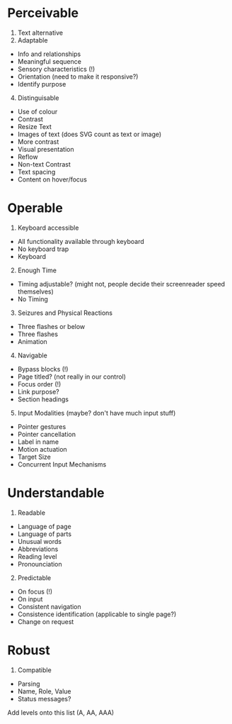 # Perceivable

1. Text alternative
3. Adaptable
  - Info and relationships
  - Meaningful sequence
  - Sensory characteristics (!)
  - Orientation (need to make it responsive?)
  - Identify purpose
4. Distinguisable
  - Use of colour
  - Contrast
  - Resize Text
  - Images of text (does SVG count as text or image)
  - More contrast
  - Visual presentation
  - Reflow
  - Non-text Contrast
  - Text spacing
  - Content on hover/focus

# Operable

1. Keyboard accessible
  - All functionality available through keyboard
  - No keyboard trap
  - Keyboard
2. Enough Time
  - Timing adjustable? (might not, people decide their screenreader speed themselves)
  - No Timing
3. Seizures and Physical Reactions
  - Three flashes or below
  - Three flashes
  - Animation
4. Navigable
  - Bypass blocks (!)
  - Page titled? (not really in our control)
  - Focus order (!)
  - Link purpose?
  - Section headings
5. Input Modalities (maybe? don't have much input stuff)
  - Pointer gestures
  - Pointer cancellation
  - Label in name
  - Motion actuation
  - Target Size
  - Concurrent Input Mechanisms

# Understandable

1. Readable
  - Language of page
  - Language of parts
  - Unusual words
  - Abbreviations
  - Reading level
  - Pronounciation
2. Predictable
  - On focus (!)
  - On input
  - Consistent navigation
  - Consistence identification (applicable to single page?)
  - Change on request

# Robust

1. Compatible
  - Parsing
  - Name, Role, Value
  - Status messages?

Add levels onto this list (A, AA, AAA)
